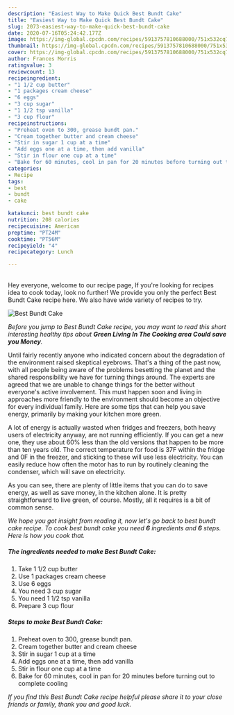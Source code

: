 ```yaml
---
description: "Easiest Way to Make Quick Best Bundt Cake"
title: "Easiest Way to Make Quick Best Bundt Cake"
slug: 2073-easiest-way-to-make-quick-best-bundt-cake
date: 2020-07-16T05:24:42.177Z
image: https://img-global.cpcdn.com/recipes/5913757810688000/751x532cq70/best-bundt-cake-recipe-main-photo.jpg
thumbnail: https://img-global.cpcdn.com/recipes/5913757810688000/751x532cq70/best-bundt-cake-recipe-main-photo.jpg
cover: https://img-global.cpcdn.com/recipes/5913757810688000/751x532cq70/best-bundt-cake-recipe-main-photo.jpg
author: Frances Morris
ratingvalue: 3
reviewcount: 13
recipeingredient:
- "1 1/2 cup butter"
- "1 packages cream cheese"
- "6 eggs"
- "3 cup sugar"
- "1 1/2 tsp vanilla"
- "3 cup flour"
recipeinstructions:
- "Preheat oven to 300, grease bundt pan."
- "Cream together butter and cream cheese"
- "Stir in sugar 1 cup at a time"
- "Add eggs one at a time, then add vanilla"
- "Stir in flour one cup at a time"
- "Bake for 60 minutes, cool in pan for 20 minutes before turning out to complete cooling"
categories:
- Recipe
tags:
- best
- bundt
- cake

katakunci: best bundt cake 
nutrition: 208 calories
recipecuisine: American
preptime: "PT24M"
cooktime: "PT56M"
recipeyield: "4"
recipecategory: Lunch

---
```

<br>
Hey everyone, welcome to our recipe page, If you're looking for recipes idea to cook today, look no further! We provide you only the perfect Best Bundt Cake recipe here. We also have wide variety of recipes to try.
<br>


![Best Bundt Cake](https://img-global.cpcdn.com/recipes/5913757810688000/751x532cq70/best-bundt-cake-recipe-main-photo.jpg)

<i>Before you jump to Best Bundt Cake recipe, you may want to read this short interesting healthy tips about 
<strong>Green Living In The Cooking area Could save you Money</strong>.</i>
</br>

Until fairly recently anyone who indicated concern about the degradation of the environment raised skeptical eyebrows. That's a thing of the past now, with all people being aware of the problems besetting the planet and the shared responsibility we have for turning things around. The experts are agreed that we are unable to change things for the better without everyone's active involvement. This must happen soon and living in approaches more friendly to the environment should become an objective for every individual family. Here are some tips that can help you save energy, primarily by making your kitchen more green.

A lot of energy is actually wasted when fridges and freezers, both heavy users of electricity anyway, are not running efficiently. If you can get a new one, they use about 60% less than the old versions that happen to be more than ten years old. The correct temperature for food is 37F within the fridge and 0F in the freezer, and sticking to these will use less electricity. You can easily reduce how often the motor has to run by routinely cleaning the condenser, which will save on electricity.

As you can see, there are plenty of little items that you can do to save energy, as well as save money, in the kitchen alone. It is pretty straightforward to live green, of course. Mostly, all it requires is a bit of common sense.


<i>We hope you got insight from reading it, now let's go back to best bundt cake recipe. To cook best bundt cake you need <strong>6</strong> ingredients and <strong>6</strong> steps. Here is how you cook that.
</i>

##### The ingredients needed to make Best Bundt Cake:

1. Take 1 1/2 cup butter
1. Use 1 packages cream cheese
1. Use 6 eggs
1. You need 3 cup sugar
1. You need 1 1/2 tsp vanilla
1. Prepare 3 cup flour


##### Steps to make Best Bundt Cake:

1. Preheat oven to 300, grease bundt pan.
1. Cream together butter and cream cheese
1. Stir in sugar 1 cup at a time
1. Add eggs one at a time, then add vanilla
1. Stir in flour one cup at a time
1. Bake for 60 minutes, cool in pan for 20 minutes before turning out to complete cooling


<i>If you find this Best Bundt Cake recipe helpful please share it to your close friends or family, thank you and good luck.</i>

